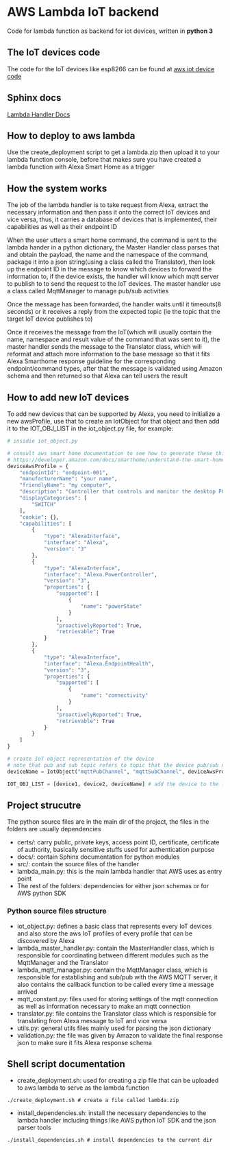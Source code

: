 # AWS Lambda IoT backend

Code for lambda function as backend for iot devices, written in **python 3**

## The IoT devices code

The code for the IoT devices like esp8266 can be found at [aws iot device code](https://github.com/khoitd1997/aws_iot_device)

## Sphinx docs

[Lambda Handler Docs](https://rawgit.com/khoitd1997/aws_lambda_iot/master/docs/docs_build/html/index.html)

## How to deploy to aws lambda

Use the create_deployment script to get a lambda.zip then upload it to your lambda function console, before that makes sure you have created a lambda function with Alexa Smart Home as a trigger

## How the system works

The job of the lambda handler is to take request from Alexa, extract the necessary information and then pass it onto the correct IoT devices and vice versa, thus, it carries a database of devices that is implemented, their capabilities as well as their endpoint ID

When the user utters a smart home command, the command is sent to the lambda hander in a python dictionary, the Master Handler class parses that and obtain the payload, the name and the namespace of the command, package it into a json string(using a class called the Translator), then look up the endpoint ID in the message to know which devices to forward the information to, if the device exists, the handler will know which mqtt server to publish to to send the request to the IoT devices. The master handler use a class called MqttManager to manage pub/sub activities

Once the message has been forwarded, the handler waits until it timeouts(8 seconds) or it receives a reply from the expected topic (ie the topic that the target IoT device publishes to)

Once it receives the message from the IoT(which will usually contain the name, namespace and result value of the command that was sent to it), the master handler sends the message to the Translator class, which will reformat and attach more information to the base message so that it fits Alexa Smarthome response guideline for the corresponding endpoint/command types, after that the message is validated using Amazon schema and then returned so that Alexa can tell users the result

## How to add new IoT devices

To add new devices that can be supported by Alexa, you need to initialize a new awsProfile, use that to create an IotObject for that object and then add it to the IOT_OBJ_LIST in the iot_object.py file, for example:

```python
# insidie iot_object.py

# consult aws smart home documentation to see how to generate these things
# https://developer.amazon.com/docs/smarthome/understand-the-smart-home-skill-api.html
deviceAwsProfile = {
    "endpointId": "endpoint-001",
    "manufacturerName": "your name",
    "friendlyName": "my computer",
    "description": "Controller that controls and monitor the desktop PC",
    "displayCategories": [
        "SWITCH"
    ],
    "cookie": {},
    "capabilities": [
        {
            "type": "AlexaInterface",
            "interface": "Alexa",
            "version": "3"
        },
        {
            "type": "AlexaInterface",
            "interface": "Alexa.PowerController",
            "version": "3",
            "properties": {
                "supported": [
                    {
                        "name": "powerState"
                    }
                ],
                "proactivelyReported": True,
                "retrievable": True
            }
        },
        {
            "type": "AlexaInterface",
            "interface": "Alexa.EndpointHealth",
            "version": "3",
            "properties": {
                "supported": [
                    {
                        "name": "connectivity"
                    }
                ],
                "proactivelyReported": True,
                "retrievable": True
            }
        }
    ]
}

# create IoT object representation of the device
# note that pub and sub topic refers to topic that the device pub/sub not the lambda handler's pub/sub
deviceName = IotObject("mqttPubChannel", "mqttSubChannel", deviceAwsProfile)

IOT_OBJ_LIST = [device1, device2, deviceName] # add the device to the list
```

## Project strucutre

The python source files are in the main dir of the project, the files in the folders are usually dependencies

- certs/: carry public, private keys, access point ID, certificate, certificate of authority, basically sensitive stuffs used for authentication purpose
- docs/: contain Sphinx documentation for python modules
- src/: contain the source files of the handler
- lambda_main.py: this is the main lambda handler that AWS uses as entry point
- The rest of the folders: dependencies for either json schemas or for AWS python SDK

### Python source files structure

- iot_object.py: defines a basic class that represents every IoT devices and also store the aws IoT profiles of every profile that can be discovered by Alexa
- lambda_master_handler.py: contain the MasterHandler class, which is responsible for coordinating between different modules such as the MqttManager and the Translator
- lambda_mqtt_manager.py: contain the MqttManager class, which is responsible for establishing and sub/pub with the AWS MQTT server, it also contains the callback function to be called every time a message arrived
- mqtt_constant.py: files used for storing settings of the mqtt connection as well as information necessary to make an mqtt connection
- translator.py: file contains the Translator class which is responsible for translating from Alexa message to IoT and vice versa
- utils.py: general utils files mainly used for parsing the json dictionary
- validation.py: the file was given by Amazon to validate the final response json to make sure it fits Alexa response schema

## Shell script documentation

- create_deployment.sh: used for creating a zip file that can be uploaded to aws lambda to serve as the lambda function

```shell
./create_deployment.sh # create a file called lambda.zip
```

- install_dependencies.sh: install the necessary dependencies to the lambda handler including things like AWS python IoT SDK and the json parser tools

```shell
./install_dependencies.sh # install dependencies to the current dir
```